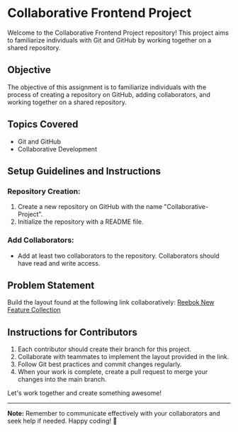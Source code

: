 # Collaborative Frontend Project

Welcome to the Collaborative Frontend Project repository! This project aims to familiarize individuals with Git and GitHub by working together on a shared repository.

## Objective

The objective of this assignment is to familiarize individuals with the process of creating a repository on GitHub, adding collaborators, and working together on a shared repository.

## Topics Covered

- Git and GitHub
- Collaborative Development

## Setup Guidelines and Instructions

### Repository Creation:

1. Create a new repository on GitHub with the name "Collaborative-Project".
2. Initialize the repository with a README file.

### Add Collaborators:

- Add at least two collaborators to the repository. Collaborators should have read and write access.

## Problem Statement

Build the layout found at the following link collaboratively: [Reebok New Feature Collection](https://reebok.abfrl.in/c/new-feature-collection-reebok)

## Instructions for Contributors

1. Each contributor should create their branch for this project.
2. Collaborate with teammates to implement the layout provided in the link.
3. Follow Git best practices and commit changes regularly.
4. When your work is complete, create a pull request to merge your changes into the main branch.

Let's work together and create something awesome!

---

**Note:** Remember to communicate effectively with your collaborators and seek help if needed. Happy coding! 🚀
